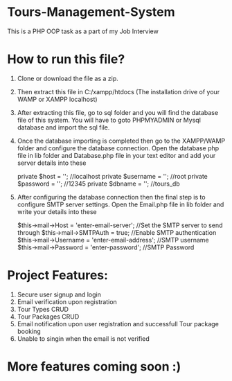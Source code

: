 # Tours-Management-System
This is a PHP OOP task as a part of my Job Interview
# How to run this file?
1) Clone or download the file as a zip.
2) Then extract this file in C:/xampp/htdocs (The installation drive of your WAMP or XAMPP localhost)
3) After extracting this file, go to sql folder and you will find the database file of this system. You will have to goto PHPMYADMIN or Mysql database and import the sql file.
4) Once the database importing is completed then go to the XAMPP/WAMP folder and configure the database connection. Open the database php file in lib folder and Database.php file in your text editor and add your server details into these
    
    private $host = '<your-database-server>'; //localhost
    private $username = '<your-database-username>'; //root
    private $password = '<your-database-password>'; //12345
    private $dbname = '<your-database-name>'; //tours_db
    
5) After configuring the database connection then the final step is to configure SMTP server settings. Open the Email.php file in lib folder and write your details into these

   $this->mail->Host       = 'enter-email-server';                   //Set the SMTP server to send through
   $this->mail->SMTPAuth   = true;                                   //Enable SMTP authentication
   $this->mail->Username   = 'enter-email-address';                  //SMTP username
   $this->mail->Password   = 'enter-password';                       //SMTP Password
  
  
  # Project Features:
  1) Secure user signup and login
  2) Email verification upon registration
  3) Tour Types CRUD
  4) Tour Packages CRUD
  5) Email notification upon user registration and successfull Tour package booking
  6) Unable to singin when the email is not verified

# More features coming soon :)
